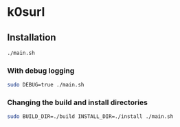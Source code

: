 # k0surl

## Installation

```bash
./main.sh
```

### With debug logging

```bash
sudo DEBUG=true ./main.sh
```

### Changing the build and install directories

```bash
sudo BUILD_DIR=./build INSTALL_DIR=./install ./main.sh
```
